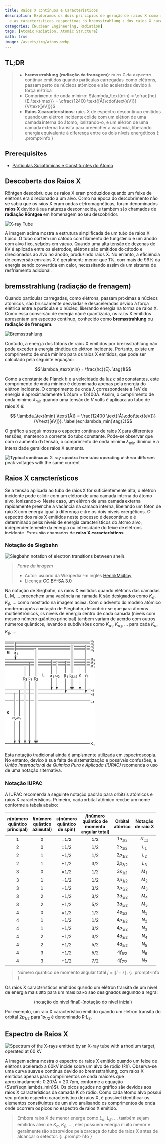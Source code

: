 ```yaml
---
title: Raios X Contínuos e Característicos
description: Exploramos os dois princípios de geração de raios X como radiação atômica
  e as características respectivas do bremsstrahlung e dos raios X característicos.
categories: [Nuclear Engineering, Radiation]
tags: [Atomic Radiation, Atomic Structure]
math: true
image: /assets/img/atoms.webp
---
```

## TL;DR
> - **bremsstrahlung (radiação de frenagem)**: raios X de espectro contínuo emitidos quando partículas carregadas, como elétrons, passam perto de núcleos atômicos e são aceleradas devido à força elétrica
> - Comprimento de onda mínimo: $\lambda_\text{min} = \cfrac{hc}{E_\text{max}} = \cfrac{12400 \text{[Å}\cdot\text{eV]}}{V\text{[eV]}}$
> - **Raios X característicos**: raios X de espectro descontínuo emitidos quando um elétron incidente colide com um elétron de uma camada interna do átomo, ionizando-o, e um elétron de uma camada externa transita para preencher a vacância, liberando energia equivalente à diferença entre os dois níveis energéticos
{: .prompt-info }

## Prerequisites
- [Partículas Subatômicas e Constituintes do Átomo](/posts/constituents-of-an-atom/)

## Descoberta dos Raios X
Röntgen descobriu que os raios X eram produzidos quando um feixe de elétrons era direcionado a um alvo. Como na época do descobrimento não se sabia que os raios X eram ondas eletromagnéticas, foram denominados **raios X** devido à sua natureza desconhecida, e também são chamados de **radiação Röntgen** em homenagem ao seu descobridor.

![X-ray Tube](https://upload.wikimedia.org/wikipedia/commons/7/72/WaterCooledXrayTube.svg)

A imagem acima mostra a estrutura simplificada de um tubo de raios X típico. O tubo contém um cátodo com filamento de tungstênio e um ânodo com alvo fixo, selados em vácuo. Quando uma alta tensão de dezenas de kV é aplicada entre os eletrodos, elétrons são emitidos do cátodo e direcionados ao alvo no ânodo, produzindo raios X. No entanto, a eficiência de conversão em raios X é geralmente menor que 1%, com mais de 99% da energia sendo convertida em calor, necessitando assim de um sistema de resfriamento adicional.

## bremsstrahlung (radiação de frenagem)
Quando partículas carregadas, como elétrons, passam próximas a núcleos atômicos, são bruscamente desviadas e desaceleradas devido à força elétrica entre a partícula e o núcleo, liberando energia na forma de raios X. Como essa conversão de energia não é quantizada, os raios X emitidos apresentam um espectro contínuo, conhecido como **bremsstrahlung** ou **radiação de frenagem**.

![Bremsstrahlung](https://upload.wikimedia.org/wikipedia/commons/1/1e/Bremsstrahlung.svg)

Contudo, a energia dos fótons de raios X emitidos por bremsstrahlung não pode exceder a energia cinética do elétron incidente. Portanto, existe um comprimento de onda mínimo para os raios X emitidos, que pode ser calculado pela seguinte equação:

$$ \lambda_\text{min} = \frac{hc}{E}. \tag{1}$$

Como a constante de Planck $h$ e a velocidade da luz $c$ são constantes, este comprimento de onda mínimo é determinado apenas pela energia do elétron incidente. O comprimento de onda $\lambda$ correspondente a $1\text{eV}$ de energia é aproximadamente $1.24 \mu\text{m}=12400\text{Å}$. Assim, o comprimento de onda mínimo $\lambda_\text{min}$ quando uma tensão de $V$ volts é aplicada ao tubo de raios X é:

$$ \lambda_\text{min} \text{[Å]} = \frac{12400 \text{[Å}\cdot\text{eV]}}{V\text{[eV]}}. \label{eqn:lambda_min}\tag{2}$$

O gráfico a seguir mostra o espectro contínuo de raios X para diferentes tensões, mantendo a corrente do tubo constante. Pode-se observar que com o aumento da tensão, o comprimento de onda mínimo $\lambda_{\text{min}}$ diminui e a intensidade geral dos raios X aumenta.

![Typical continuous X-ray spectra from tube operating
at three different peak voltages with the same current](/assets/img/continuous-and-characteristic-x-rays/bremsstrahlung.png)

## Raios X característicos
Se a tensão aplicada ao tubo de raios X for suficientemente alta, o elétron incidente pode colidir com um elétron de uma camada interna do átomo alvo, ionizando-o. Neste caso, um elétron de uma camada externa rapidamente preenche a vacância na camada interna, liberando um fóton de raio X com energia igual à diferença entre os dois níveis energéticos. O espectro dos raios X emitidos neste processo é descontínuo e é determinado pelos níveis de energia característicos do átomo alvo, independentemente da energia ou intensidade do feixe de elétrons incidente. Estes são chamados de **raios X característicos**.

### Notação de Siegbahn

![Siegbahn notation of electron transitions between shells](https://upload.wikimedia.org/wikipedia/commons/f/f6/CharacteristicRadiation.svg)
> *Fonte da imagem*
> - Autor: usuário da Wikipedia em inglês [HenrikMidtiby](https://en.wikipedia.org/wiki/User:HenrikMidtiby)
> - Licença: [CC BY-SA 3.0](https://creativecommons.org/licenses/by-sa/3.0/)

Na notação de Siegbahn, os raios X emitidos quando elétrons das camadas L, M, ... preenchem uma vacância na camada K são designados como $K_\alpha$, $K_\beta$, ... como mostrado na imagem acima. Com o advento do modelo atômico moderno após a notação de Siegbahn, descobriu-se que para átomos multieletrônicos, os níveis de energia dentro de cada camada (níveis com mesmo número quântico principal) também variam de acordo com outros números quânticos, levando a subdivisões como $K_{\alpha_1}$, $K_{\alpha_2}$, ... para cada $K_\alpha$, $K_\beta$, ...

![Siegbahn notation](/assets/img/continuous-and-characteristic-x-rays/siegbahn-notation.png)

Esta notação tradicional ainda é amplamente utilizada em espectroscopia. No entanto, devido à sua falta de sistematização e possíveis confusões, a *União Internacional de Química Pura e Aplicada (IUPAC)* recomenda o uso de uma notação alternativa.

### Notação IUPAC
A IUPAC recomenda a seguinte notação padrão para orbitais atômicos e raios X característicos.
Primeiro, cada orbital atômico recebe um nome conforme a tabela abaixo:

| $n$(número <br>quântico <br>principal) | $l$(número <br>quântico <br>azimutal) | $s$(número <br>quântico <br>de spin) | $j$(número <br>quântico de <br>momento <br>angular total) | Orbital <br>atômico | Notação <br>de raio X |
| :---: | :---: | :---: | :---: | :---: | :---: |
| $1$ | $0$ | $\pm1/2$ | $1/2$ | $1s_{1/2}$ | $K_{(1)}$ |
| $2$ | $0$ | $\pm1/2$ | $1/2$ | $2s_{1/2}$ | $L_1$ |
| $2$ | $1$ | $-1/2$ | $1/2$ | $2p_{1/2}$ | $L_2$ |
| $2$ | $1$ | $+1/2$ | $3/2$ | $2p_{3/2}$ | $L_3$ |
| $3$ | $0$ | $\pm1/2$ | $1/2$ | $3s_{1/2}$ | $M_1$ |
| $3$ | $1$ | $-1/2$ | $1/2$ | $3p_{1/2}$ | $M_2$ |
| $3$ | $1$ | $+1/2$ | $3/2$ | $3p_{3/2}$ | $M_3$ |
| $3$ | $2$ | $-1/2$ | $3/2$ | $3d_{3/2}$ | $M_4$ |
| $3$ | $2$ | $+1/2$ | $5/2$ | $3d_{5/2}$ | $M_5$ |
| $4$ | $0$ | $\pm1/2$ | $1/2$ | $4s_{1/2}$ | $N_1$ |
| $4$ | $1$ | $-1/2$ | $1/2$ | $4p_{1/2}$ | $N_2$ |
| $4$ | $1$ | $+1/2$ | $3/2$ | $4p_{3/2}$ | $N_3$ |
| $4$ | $2$ | $-1/2$ | $3/2$ | $4d_{3/2}$ | $N_4$ |
| $4$ | $2$ | $+1/2$ | $5/2$ | $4d_{5/2}$ | $N_5$ |
| $4$ | $3$ | $-1/2$ | $5/2$ | $4f_{5/2}$ | $N_6$ |
| $4$ | $3$ | $+1/2$ | $7/2$ | $4f_{7/2}$ | $N_7$ |

> Número quântico de momento angular total $j=\|l+s\|$.
{: .prompt-info }

Os raios X característicos emitidos quando um elétron transita de um nível de energia mais alto para um mais baixo são designados seguindo a regra:

$$ \text{(notação do nível final)-(notação do nível inicial)} $$

Por exemplo, um raio X característico emitido quando um elétron transita do orbital $2p_{1/2}$ para $1s_{1/2}$ é denominado $\text{K-L}_2$.

## Espectro de Raios X

![Spectrum of the X-rays emitted by an X-ray tube with a rhodium target, operated at 60 kV](https://upload.wikimedia.org/wikipedia/commons/2/23/TubeSpectrum-en.svg)

A imagem acima mostra o espectro de raios X emitido quando um feixe de elétrons acelerado a 60kV incide sobre um alvo de ródio (Rh). Observa-se uma curva suave e contínua devido ao bremsstrahlung, com raios X emitidos apenas para comprimentos de onda maiores que aproximadamente $0.207\text{Å} = 20.7\text{pm}$, conforme a equação ($\ref{eqn:lambda_min}$). Os picos agudos no gráfico são devidos aos raios X característicos da camada K do ródio. Como cada átomo alvo possui seu próprio espectro característico de raios X, é possível identificar os elementos constituintes de um alvo analisando os comprimentos de onda onde ocorrem os picos no espectro de raios X emitido.

> Embora raios X de menor energia como $L_\alpha$, $L_\beta$, ... também sejam emitidos além de $K_\alpha$, $K_\beta$, ..., eles possuem energia muito menor e geralmente são absorvidos pela carcaça do tubo de raios X antes de alcançar o detector.
{: .prompt-info }
